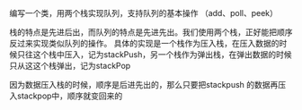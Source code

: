 编写一个类，用两个栈实现队列，支持队列的基本操作 （add、poll、peek）

栈的特点是先进后出，而队列的特点是先进先出。我们使用两个栈，正好能把顺序反过来实现类似队列的操作。
具体的实现是一个栈作为压入栈，在压入数据的时候只往这个栈中压入，记为stackPush，另一个栈作为弹出栈，在弹出数据的时候只从这这个栈弹出，记为stackPop

因为数据压入栈的时候，顺序是后进先出的，那么只要把stackpush 的数据再压入stackpop中，顺序就变回来的